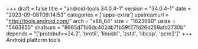 +++
draft = false
title = "android-tools 34.0.4-1"
version = "34.0.4-1"
date = "2023-09-08T09:14:53"
categories = ['apps-extra']
upstreamurl = "http://tools.android.com/"
arch = "x86_64"
size = "1623680"
usize = "5463855"
sha1sum = "8665d71b6dc402db7fb59f27fd26d259afd2730b"
depends = "['protobuf>=24.2', 'brotli', 'libusb1', 'zstd', 'libcap', 'pcre2']"
+++
Android platform tools